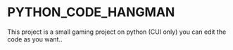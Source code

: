 # PYTHON_CODE_HANGMAN
This project is a small gaming project on python (CUI only) you can edit the code as you want..

